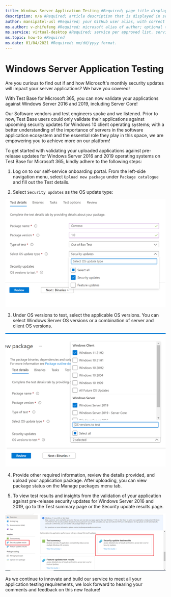 ```yaml
---
title: Windows Server Application Testing #Required; page title displayed in search results. Include the brand.
description: n/a #Required; article description that is displayed in search results.
author: mansipatel-usl #Required; your GitHub user alias, with correct capitalization.
ms.author: v-zhifufeng #Required; microsoft alias of author; optional team alias.
ms.service: virtual-desktop #Required; service per approved list. service slug assigned to your service by ACOM.
ms.topic: how-to #Required
ms.date: 01/04/2021 #Required; mm/dd/yyyy format.
---
```


# Windows Server Application Testing 

Are you curious to find out if and how Microsoft's monthly security updates will impact your server applications? We have you covered! 

With Test Base for Microsoft 365, you can now validate your applications against Windows Server 2016 and 2019, including Server Core!

Our Software vendors and test engineers spoke and we listened. Prior to now, Test Base users could only validate their applications against upcoming security updates for Windows 10 client operating systems; with a better understanding of the importance of servers in the software application ecosystem and the essential role they play in this space, we are empowering you to achieve more on our platform!

To get started with validating your uploaded applications against pre-release updates for Windows Server 2016 and 2019 operating systems on Test Base for Microsoft 365, kindly adhere to the following steps:

1.   Log on to our self-service onboarding portal. From the left-side navigation menu, select ```Upload new package``` under ```Package catalogue``` and fill out the Test details.

2.	Select ```Security updates``` as the OS update type:

![](Media/selecting-security-updates.png)

3. Under OS versions to test, select the applicable OS versions. You can select Windows Server OS versions or a combination of server and client OS versions.

![](Media/selecting-OS-versions.png)

4. Provide other required information, review the details provided, and upload your application package. After uploading, you can view package status on the Manage packages menu tab.


5. To view test results and insights from the validation of your application against pre-release security updates for Windows Server 2016 and 2019, go to the Test summary page or the Security update results page.

![](Media/access-test-results.png)

As we continue to innovate and build our service to meet all your application testing requirements, we look forward to hearing your comments and feedback on this new feature!


